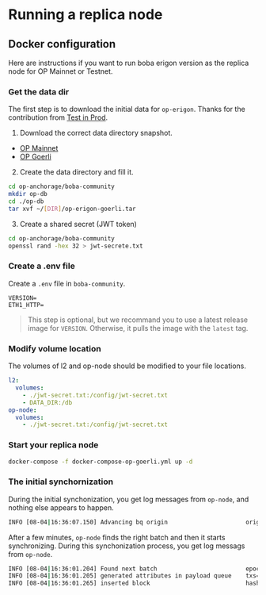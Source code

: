 # Running a replica node

## Docker configuration

Here are instructions if you want to run boba erigon version as the replica node for OP Mainnet or Testnet.

### Get the data dir

The first step is to download the initial data for `op-erigon`. Thanks for the contribution from [Test in Prod](https://www.testinprod.io).

1. Download the correct data directory snapshot.

* [OP Mainnet](https://op-erigon-backup.mainnet.testinprod.io)
* [OP Goerli](https://op-erigon-backup.goerli.testinprod.io)

2. Create the data directory and fill it.

  ```bash
  cd op-anchorage/boba-community
  mkdir op-db
  cd ./op-db
  tar xvf ~/[DIR]/op-erigon-goerli.tar
  ```

3. Create a shared secret (JWT token)

  ```bash
  cd op-anchorage/boba-community
  openssl rand -hex 32 > jwt-secrete.txt
  ```

### Create a .env file

Create a  `.env` file in `boba-community`. 

```
VERSION=
ETH1_HTTP=
```

> This step is optional, but we recommand you to use a latest release image for `VERSION`. Otherwise, it pulls the image with the `latest` tag.

### Modify volume location

The volumes of l2 and op-node should be modified to your file locations.

```yaml
l2:
  volumes:
    - ./jwt-secret.txt:/config/jwt-secret.txt
    - DATA_DIR:/db
op-node:
  volumes:
  	- ./jwt-secret.txt:/config/jwt-secret.txt
```

### Start your replica node

```bash
docker-compose -f docker-compose-op-goerli.yml up -d
```

### The initial synchornization

During the initial synchonization, you get log messages from `op-node`, and nothing else appears to happen.

```bash
INFO [08-04|16:36:07.150] Advancing bq origin                      origin=df76ff..48987e:8301316 originBehind=false
```

After a few minutes, `op-node` finds the right batch and then it starts synchronizing. During this synchonization process, you get log messags from `op-node`.

```bash
INFO [08-04|16:36:01.204] Found next batch                         epoch=44e203..fef9a5:8301309 batch_epoch=8301309                batch_timestamp=1,673,567,518
INFO [08-04|16:36:01.205] generated attributes in payload queue    txs=2  timestamp=1,673,567,518
INFO [08-04|16:36:01.265] inserted block                           hash=ee61ee..256300 number=4,069,725 state_root=a582ae..33a7c5 timestamp=1,673,567,518 parent=5b102e..13196c prev_randao=4758ca..11ff3a fee_recipient=0x4200000000000000000000000000000000000011 txs=2  update_safe=true
```
